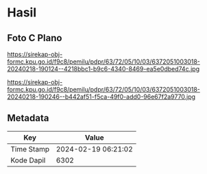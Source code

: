 # Hasil

## Foto C Plano

https://sirekap-obj-formc.kpu.go.id/f9c8/pemilu/pdpr/63/72/05/10/03/6372051003018-20240218-190124--4218bbc1-b9c6-4340-8469-ea5e0dbed74c.jpg

https://sirekap-obj-formc.kpu.go.id/f9c8/pemilu/pdpr/63/72/05/10/03/6372051003018-20240218-190246--b442af51-f5ca-49f0-add0-96e67f2a9770.jpg


## Metadata

| Key        | Value               |
| ---------- | ------------------- |
| Time Stamp | 2024-02-19 06:21:02 |
| Kode Dapil | 6302                |




